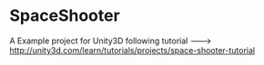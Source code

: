 # SpaceShooter
A Example project for Unity3D following tutorial ---> http://unity3d.com/learn/tutorials/projects/space-shooter-tutorial

